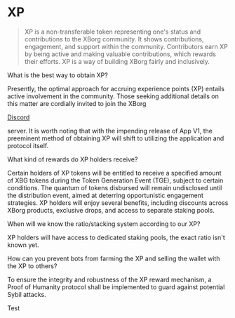 # XP

> XP is a non-transferable token representing one's status and contributions to the XBorg community. It shows contributions, engagement, and support within the community. Contributors earn XP by being active and making valuable contributions, which rewards their efforts. XP is a way of building XBorg fairly and inclusively.

What is the best way to obtain XP?

Presently, the optimal approach for accruing experience points (XP) entails active involvement in the community. Those seeking additional details on this matter are cordially invited to join the XBorg

[Discord](https://discord.gg/xborg)

server. It is worth noting that with the impending release of App V1, the preeminent method of obtaining XP will shift to utilizing the application and protocol itself.

What kind of rewards do XP holders receive?

Certain holders of XP tokens will be entitled to receive a specified amount of XBG tokens during the Token Generation Event (TGE), subject to certain conditions. The quantum of tokens disbursed will remain undisclosed until the distribution event, aimed at deterring opportunistic engagement strategies. XP holders will enjoy several benefits, including discounts across XBorg products, exclusive drops, and access to separate staking pools.

When will we know the ratio/stacking system according to our XP?

XP holders will have access to dedicated staking pools, the exact ratio isn't known yet.

How can you prevent bots from farming the XP and selling the wallet with the XP to others?

To ensure the integrity and robustness of the XP reward mechanism, a Proof of Humanity protocol shall be implemented to guard against potential Sybil attacks.

Test
